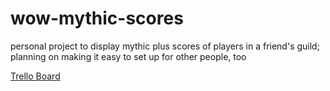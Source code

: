 # wow-mythic-scores
personal project to display mythic plus scores of players in a friend's guild; planning on making it easy to set up for other people, too

[Trello Board](https://trello.com/b/5dG6ohVT/wow-guild-mythic-score-tracker)
